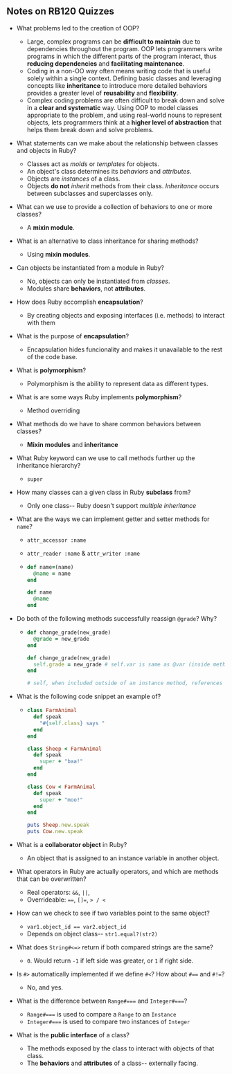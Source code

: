 ## Notes on RB120 Quizzes



* What problems led to the creation of OOP?
  * Large, complex programs can be **difficult to maintain** due to dependencies throughout the program. OOP lets programmers write programs in which the different parts of the program interact, thus **reducing dependencies** and **facilitating maintenance**.
  * Coding in a non-OO way often means writing code that is useful solely within a single context. Defining basic classes and leveraging concepts like **inheritance** to introduce more detailed behaviors provides a greater level of **reusability** and **flexibility**.
  * Complex coding problems are often difficult to break down and solve in a **clear and systematic** way. Using OOP to model classes appropriate to the problem, and using real-world nouns to represent objects, lets programmers think at a **higher level of abstraction** that helps them break down and solve problems.
* What statements can we make about the relationship between classes and objects in Ruby?
  * Classes act as *molds* or *templates* for objects.
  * An object's class determines its *behaviors* and *attributes*.
  * Objects are *instances* of a class.
  * Objects **do not** *inherit* methods from their class. *Inheritance* occurs between subclasses and superclasses only.
* What can we use to provide a collection of behaviors to one or more classes?
  * A **mixin module**.
* What is an alternative to class inheritance for sharing methods?
  * Using **mixin modules**.
* Can objects be instantiated from a module in Ruby?
  * No, objects can only be instantiated from *classes*.
  * Modules share **behaviors**, not **attributes**.
* How does Ruby accomplish **encapsulation**?
  * By creating objects and exposing interfaces (i.e. methods) to interact with them
* What is the purpose of **encapsulation**?
  * Encapsulation hides funcionality and makes it unavailable to the rest of the code base.
* What is **polymorphism**?
  * Polymorphism is the ability to represent data as different types.
* What is are some ways Ruby implements **polymorphism**?
  * Method overriding

* What methods do we have to share common behaviors between classes?

  * **Mixin modules** and **inheritance**

* What Ruby keyword can we use to call methods further up the inheritance hierarchy?

  * `super`

* How many classes can a given class in Ruby **subclass** from?

  * Only one class-- Ruby doesn't support *multiple inheritance*

* What are the ways we can implement getter and setter methods for `name`?

  * `attr_accessor :name`

  * `attr_reader :name` & `attr_writer :name`

  * ```Ruby
    def name=(name)
      @name = name
    end
    
    def name
      @name
    end
    ```

* Do both of the following methods successfully reassign `@grade`? Why?

  * ```Ruby
    def change_grade(new_grade)
      @grade = new_grade
    end
    
    def change_grade(new_grade)
      self.grade = new_grade # self.var is same as @var (inside method)
    end
    
    # self, when included outside of an instance method, references the class
    ```

* What is the following code snippet an example of?

  * ```Ruby
    class FarmAnimal
      def speak
        "#{self.class} says "
      end
    end
    
    class Sheep < FarmAnimal
      def speak
        super + "baa!"
      end
    end
    
    class Cow < FarmAnimal
      def speak
        super + "moo!"
      end
    end
    
    puts Sheep.new.speak
    puts Cow.new.speak
    ```

* What is a **collaborator object** in Ruby?

  * An object that is assigned to an instance variable in another object.

* What operators in Ruby are actually operators, and which are methods that can be overwritten?

  * Real operators: `&&`, `||`, 
  * Overrideable: `==`, `[]=`, `> / <`

* How can we check to see if two variables point to the same object?

  * `var1.object_id == var2.object_id`
  * Depends on object class-- `str1.equal?(str2)`

* What does `String#<=>` return if both compared strings are the same?

  * `0`. Would return `-1` if left side was greater, or `1` if right side.

* Is `#>` automatically implemented if we define `#<`? How about `#==` and `#!=`?

  * No, and yes.

* What is the difference between `Range#===` and `Integer#===`?

  * `Range#===` is used to compare a `Range` to an `Instance`
  * `Integer#===` is used to compare two instances of `Integer`

* What is the **public interface** of a class?

  * The methods exposed by the class to interact with objects of that class.
  * The **behaviors** and **attributes** of a class-- externally facing.